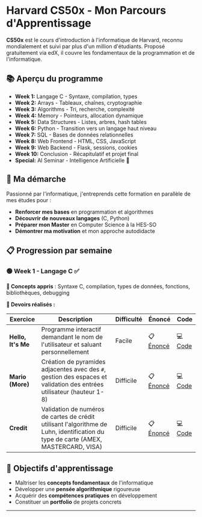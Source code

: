# Harvard CS50x - Mon Parcours d'Apprentissage

**CS50x** est le cours d'introduction à l'informatique de Harvard, reconnu mondialement et suivi par plus d'un million d'étudiants. Proposé gratuitement via edX, il couvre les fondamentaux de la programmation et de l'informatique.

## 📚 Aperçu du programme
- **Week 1:** Langage C - Syntaxe, compilation, types
- **Week 2:** Arrays - Tableaux, chaînes, cryptographie  
- **Week 3:** Algorithms - Tri, recherche, complexité
- **Week 4:** Memory - Pointeurs, allocation dynamique
- **Week 5:** Data Structures - Listes, arbres, hash tables
- **Week 6:** Python - Transition vers un langage haut niveau
- **Week 7:** SQL - Bases de données relationnelles
- **Week 8:** Web Frontend - HTML, CSS, JavaScript
- **Week 9:** Web Backend - Flask, sessions, cookies
- **Week 10:** Conclusion - Récapitulatif et projet final
- **Special:** AI Seminar - Intelligence Artificielle 🤖

## 🎯 Ma démarche
Passionné par l'informatique, j'entreprends cette formation en parallèle de mes études pour :
- **Renforcer mes bases** en programmation et algorithmes
- **Découvrir de nouveaux langages** (C, Python)
- **Préparer mon Master** en Computer Science à la HES-SO
- **Démontrer ma motivation** et mon approche autodidacte

## 📋 Progression par semaine

### 🟢 Week 1 - Langage C ✅
**🔧 Concepts appris** : Syntaxe C, compilation, types de données, fonctions, bibliothèques, debugging

**📝 Devoirs réalisés :**

| Exercice | Description | Difficulté | Énoncé | Code |
|----------|-------------|------------|-------|-------|
| **Hello, It's Me** | Programme interactif demandant le nom de l'utilisateur et saluant personnellement | Facile | 📋 [Énoncé](https://cs50.harvard.edu/x/2025/psets/1/me/) | 💻 [Code](https://github.com/K-sel/harvard-cs50/blob/main/week1/assignments/hello.c) |
| **Mario (More)** | Création de pyramides adjacentes avec des `#`, gestion des espaces et validation des entrées utilisateur (hauteur 1-8) | Difficile | 📋 [Énoncé](https://cs50.harvard.edu/x/2025/psets/1/mario/more/) | 💻 [Code](https://github.com/K-sel/harvard-cs50/blob/main/week1/assignments/mario.c) |
| **Credit** | Validation de numéros de cartes de crédit utilisant l'algorithme de Luhn, identification du type de carte (AMEX, MASTERCARD, VISA) | Difficile | 📋 [Énoncé](https://cs50.harvard.edu/x/2025/psets/1/credit/) | 💻 [Code](https://github.com/K-sel/harvard-cs50/blob/main/week1/assignments/credit.c) |

## 🚀 Objectifs d'apprentissage
- Maîtriser les **concepts fondamentaux** de l'informatique
- Développer une **pensée algorithmique** rigoureuse  
- Acquérir des **compétences pratiques** en développement
- Constituer un **portfolio** de projets concrets

---
